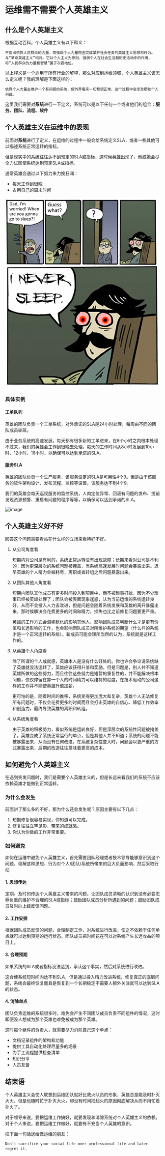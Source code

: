 # 运维需不需要个人英雄主义

## 什么是个人英雄主义
根据互动百科，个人英雄主义有以下释义：
```
不突出依靠人民群众的力量，而强调个人力量而去完成某种社会任务的英雄主义思想和行为。与“革命英雄主义”相对。它以个人主义为原则，强调个人在社会生活和历史活动中的作用，将“人民群众的力量和智慧”置于次要地位。
```
以上释义是一个适用于所有行业的解释，那么对应到运维领域，个人英雄主义该怎么定义呢？我的理解是下面这样的：
```
依靠个人力量去维护一个有问题的系统，使外界看来一切都很正常，这个过程中会涉及牺牲个人利益。
```
这里我们需要对**系统**进行一下定义，系统可以是以下任何一个或者他们的组合：**服务、团队、流程、软件**

## 个人英雄主义在运维中的表现
前面对**系统**进行了定义，在运维的过程中一般会给系统定义SLA，或者一些其他可以描述系统正常运转的指标。

但是现实中的系统往往达不到预定的SLA或指标，这时候英雄出现了，他或她会尽全力试图使系统达到预定SLA或指标。

通常英雄会通过以下努力来力挽狂澜：
 * 每天工作到很晚
 * 占用自己的周末时间

![image](https://github.com/bigbighd604/wechat/blob/master/SREAndHeroism/images/nosleep.png)

### 具体实例
#### 工单队列
英雄的团队负责一个工单系统，对外承诺的SLA是24小时处理，每周由不同的团队成员轮班。

由于业务系统的高速发展，每天都有很多新的工单进来，在8个小时之内根本处理不过来，我们的英雄会工作到很晚去处理，每天的工作时间从8小时发展到10小时、12小时、16小时，以确保可以达到承诺的SLA。

#### 服务SLA
英雄的团队负责一个生产服务，该服务设定的SLA是可用性4个9。但是由于该服务的软件架构设计、发布流程、监控等设置，该服务达不到4个9。

我们的英雄会每天巡视服务的监控系统，人肉定位异常、回滚有问题的发布、提前发现资源预警、重启有问题的程序等等，以确保可以达到承诺的SLA。

![image](https://github.com/bigbighd604/wechat/blob/master/SREAndHeroism/images/monitor.png)

## 个人英雄主义好不好
回答这个问题需要看站在什么样的立场来看待好不好。
1. 从公司角度看

   短期内对公司是有利的，系统正常运转没有出现故障；长期来看对公司是不利的：因为更深层次的系统问题被掩盖，当系统高速发展时问题会暴露出来。迟早英雄的个人精力会被耗尽，离职或者转组之后问题暴露出来。
   
2. 从团队其他人角度看
   
   短期内团队其他成员有更多时间投入到项目中，而不被琐事打扰，因为不少琐事已经被英雄处理了；团队会被表面现象迷惑，认为当前运维的系统运转良好，从而不会投入人力去改进，但是问题会随着系统发展和英雄的离开暴露出来，那时候解决会花费更多的时间和精力，损失也比之前修复问题要更严重。

   英雄的工作方式会潜移默化的影响其他人，影响团队成员判断什么才是更有价值和长远影响的工作，也会影响团队成员对所维护系统的期望（什么样的系统才是一个正常运转的系统）。新成员可能会理所当然的认为，系统就是这样工作的。

3. 从英雄个人角度看

   除了所谓的个人成就感，英雄本人是没有什么好处的。你也许会争论说系统缺了英雄就没法运转了，英雄应该获得升值和奖励。但是问题是，别人并不知道英雄所做的这些努力，而且往往这些努力是短暂的重复性的，并不能解决根本问题，仅仅停留在靠一个人的时间精力可以维持的程度，在技术驱动的公司这样的工作并不能使英雄升值加薪。
   
   更可怕的是，随着时间的推移，系统变得更加庞大和复杂，英雄个人无法修复所有问题时，不仅会花费更多的时间而且会打击英雄的自信心、降低工作效率和创造力，最终导致英雄的离职和转组。
   
4. 从系统角度看

   由于英雄的积极努力，看似系统是运转良好，但是深层次的系统性问题被掩盖了。英雄变成了系统正常运行的单点，但是其他人并不知道；系统的问题不能被暴露出来，从而没有任何改进，在系统复杂性变大时，问题会以更严重的方式暴露出来，后期的改造往往意味着更高的成本。

## 如何避免个人英雄主义
在遇到突发问题时，我们是需要个人英雄主义的，但是长远来看我们的系统不应该依赖英雄才能做到正常运转。

### 为什么会发生
前面讲了那么多的不好，那为什么还会发生呢？原因主要有以下几点：
1. 短期修复很容易实现，你知道可以完成。
2. 修复往往立竿见影，带来的成就感。
3. 你认为你做的工作非常重要。

### 如何避免
如何在运维中避免个人英雄主义，首先需要团队经理或者技术领导能够意识到这个问题，理解这种思想、行为对个人/团队/系统所带来的巨大负面影响，然后采取行动
#### 1. 思想传达
定期、及时的传达个人英雄主义带来的问题，让团队成员清晰的认识到没有必要忍辱负重的维护不合理的SLA或指标；鼓励团队成员分析所遇到的问题；鼓励团队成员及时向上级反馈问题。

#### 2. 工作安排
根据团队成员反馈的问题，合理制定工作，对系统进行改进，使之不依赖于任何单点就可以达到预期的运行状态。团队成员把时间花在可以对系统产生长远收益的项目上。

#### 3. 合理预期
如果系统的SLA或者指标没法达到，承认这个事实，然后对系统进行改进。

这会使系统短时间内达不到SLA，但是通过投入精力改进系统，修复真正的底层问题，系统会最终恢复而且是恢复到一个长期稳定不需要人额外关注就可以达到SLA的状态。

#### 4. 消除单点
团队负责运维的系统很多时，难免会产生不同团队成员负责不同组件的情况，这时即便没人想成为那个英雄也难免被成为那个英雄。

这时每个组件的负责人，就需要尽力消除自己这个单点：
* 文档记录组件的架构和功能
* 提供工具自动化处理尽量多的场景
* 为手工流程提供检查清单
* 知识分享
* 人员互备



## 结束语
个人英雄主义会使人联想到运维团队就好比救火队员的形象，英雄总是能及时扑灭大火，但是也随时忙于扑灭大火，却没有时间把起火的原因彻底解决从而不用忙着扑火了。

对于领导来说，要把运维工作搞好，就要发现和消除系统对个人英雄主义的依赖。对于个人来说，要把运维工作做好，就要有不充当个人英雄的意识。

把下面一句话送给做运维的朋友：
```
Don't sacrifice your social life over professional life and later regret it.
```